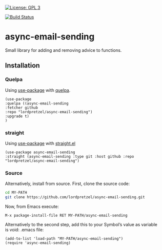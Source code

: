 [![License: GPL 3](https://img.shields.io/badge/license-GPL_3-green.svg)](http://www.gnu.org/licenses/gpl-3.0.txt)
<!-- [![GitHub release](https://img.shields.io/github/release/lordpretzel/async-email-sending.svg?maxAge=86400)](https://github.com/lordpretzel/async-email-sending/releases) -->
<!-- [![MELPA Stable](http://stable.melpa.org/packages/async-email-sending-badge.svg)](http://stable.melpa.org/#/async-email-sending) -->
<!-- [![MELPA](http://melpa.org/packages/async-email-sending-badge.svg)](http://melpa.org/#/async-email-sending) -->
[![Build Status](https://secure.travis-ci.org/lordpretzel/async-email-sending.png)](http://travis-ci.org/lordpretzel/async-email-sending)


# async-email-sending

Small library for adding and removing advice to functions.

## Installation

<!-- ### MELPA -->

<!-- Symbol’s value as variable is void: $1 is available from MELPA (both -->
<!-- [stable](http://stable.melpa.org/#/async-email-sending) and -->
<!-- [unstable](http://melpa.org/#/async-email-sending)).  Assuming your -->
<!-- ((melpa . https://melpa.org/packages/) (gnu . http://elpa.gnu.org/packages/) (org . http://orgmode.org/elpa/)) lists MELPA, just type -->

<!-- ~~~sh -->
<!-- M-x package-install RET async-email-sending RET -->
<!-- ~~~ -->

<!-- to install it. -->

### Quelpa

Using [use-package](https://github.com/jwiegley/use-package) with [quelpa](https://github.com/quelpa/quelpa).

~~~elisp
(use-package
:quelpa ((async-email-sending
:fetcher github
:repo "lordpretzel/async-email-sending")
:upgrade t)
)
~~~

### straight

Using [use-package](https://github.com/jwiegley/use-package) with [straight.el](https://github.com/raxod502/straight.el)

~~~elisp
(use-package async-email-sending
:straight (async-email-sending :type git :host github :repo "lordpretzel/async-email-sending")
~~~

### Source

Alternatively, install from source. First, clone the source code:

~~~sh
cd MY-PATH
git clone https://github.com/lordpretzel/async-email-sending.git
~~~

Now, from Emacs execute:

~~~
M-x package-install-file RET MY-PATH/async-email-sending
~~~

Alternatively to the second step, add this to your Symbol’s value as variable is void: \.emacs file:

~~~elisp
(add-to-list 'load-path "MY-PATH/async-email-sending")
(require 'async-email-sending)
~~~
